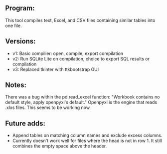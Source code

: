 ## Program:
This tool compiles text, Excel, and CSV files containing similar tables into one file.

## Versions:
- v1: Basic compilier: open, compile, export compilation
- v2: Run SQLite Lite on compilation, choice to export SQL results or compilation
- v3: Replaced tkinter with ttkbootstrap GUI

## Notes:
There was a bug within the pd.read_excel function:  "Workbook contains no default style, apply openpyxl's default." Openpyxl is the engine that reads .xlxs files.  This seems to be working now.

## Future adds:
- Append tables on matching column names and exclude excess columns.
- Currently doesn't work well for files where the head is not in row 1. It still combines the empty space above the header.
